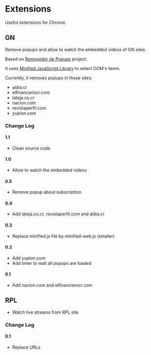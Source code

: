 # Extensions

Useful extensions for Chrome.

## GN

Remove popups and allow to watch the embedded videos of GN sites.

Based on [Removedor de Popups](https://github.com/jonvargas/chrome-nacioncom-removal) project.

It uses [Minified JavaScript Library](http://minifiedjs.com) to select DOM's items.

Currently, it removes popups in these sites:

* aldia.cr
* elfinancierocr.com
* lateja.co.cr
* nacion.com
* revistaperfil.com
* yuplon.com

### Change Log

#### 1.1

* Clean source code

#### 1.0

* Allow to watch the embedded videos

#### 0.5

* Remove popup about subscription

#### 0.4

* Add lateja.co.cr, revistaperfil.com and aldia.cr

#### 0.3

* Replace minified.js file by minified-web.js (smaller)

#### 0.2

* Add yuplon.com
* Add timer to wait all popups are loaded

#### 0.1

* Add nacion.com and elfinancierocr.com

## RPL

* Watch live streams from RPL site

### Change Log

#### 0.1

* Replace URLs
